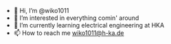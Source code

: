 - 👋 Hi, I’m @wiko1011
- 👀 I’m interested in everything comin' around
- 🌱 I’m currently learning electrical engineering at HKA
- 📫 How to reach me wiko1011@h-ka.de

